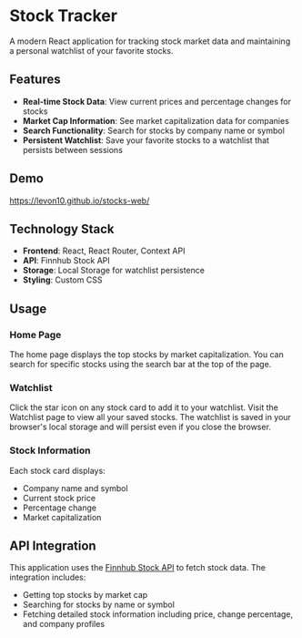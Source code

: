 # Stock Tracker

A modern React application for tracking stock market data and maintaining a personal watchlist of your favorite stocks.

## Features

- **Real-time Stock Data**: View current prices and percentage changes for stocks
- **Market Cap Information**: See market capitalization data for companies
- **Search Functionality**: Search for stocks by company name or symbol
- **Persistent Watchlist**: Save your favorite stocks to a watchlist that persists between sessions

## Demo

https://levon10.github.io/stocks-web/

## Technology Stack

- **Frontend**: React, React Router, Context API
- **API**: Finnhub Stock API
- **Storage**: Local Storage for watchlist persistence
- **Styling**: Custom CSS

## Usage

### Home Page
The home page displays the top stocks by market capitalization. You can search for specific stocks using the search bar at the top of the page.

### Watchlist
Click the star icon on any stock card to add it to your watchlist. Visit the Watchlist page to view all your saved stocks. The watchlist is saved in your browser's local storage and will persist even if you close the browser.

### Stock Information
Each stock card displays:
- Company name and symbol
- Current stock price
- Percentage change
- Market capitalization

## API Integration

This application uses the [Finnhub Stock API](https://finnhub.io/) to fetch stock data. The integration includes:

- Getting top stocks by market cap
- Searching for stocks by name or symbol
- Fetching detailed stock information including price, change percentage, and company profiles
